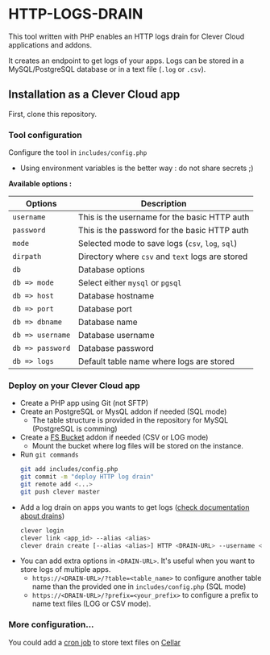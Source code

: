 # HTTP-LOGS-DRAIN

This tool written with PHP enables an HTTP logs drain for Clever Cloud applications and addons. 

It creates an endpoint to get logs of your apps.
Logs can be stored in a MySQL/PostgreSQL database or in a text file (`.log` or `.csv`).

## Installation as a Clever Cloud app

First, clone this repository.

### Tool configuration

Configure the tool in `includes/config.php`

- Using environment variables is the better way : do not share secrets ;)

**Available options :**

| Options          | Description |
| ---------------- | ----------- |
| `username`       | This is the username for the basic HTTP auth |
| `password`       | This is the password for the basic HTTP auth |
| `mode`           | Selected mode to save logs (`csv`, `log`, `sql`) |
| `dirpath`        | Directory where `csv` and `text` logs are stored  |
| `db`             | Database options  |
| `db => mode`     | Select either `mysql` or `pgsql` |
| `db => host`     | Database hostname |
| `db => port`     | Database port |
| `db => dbname`   | Database name |
| `db => username` | Database username |
| `db => password` | Database password |
| `db => logs`     | Default table name where logs are stored |

### Deploy on your Clever Cloud app
- Create a PHP app using Git (not SFTP)
- Create an PostgreSQL or MysQL addon if needed (SQL mode)
    - The table structure is provided in the repository for MySQL (PostgreSQL is comming)
- Create a [FS Bucket](https://www.clever-cloud.com/doc/deploy/addon/fs-bucket/) addon if needed (CSV or LOG mode)
    - Mount the bucket where log files will be stored on the instance.
- Run `git commands`
    ```bash
    git add includes/config.php
    git commit -m "deploy HTTP log drain"
    git remote add <...>
    git push clever master
    ```
- Add a log drain on apps you wants to get logs ([check documentation about drains](https://www.clever-cloud.com/doc/administrate/log-management/#exporting-logs-to-an-external-tools))
    ```bash
    clever login
    clever link <app_id> --alias <alias>
    clever drain create [--alias <alias>] HTTP <DRAIN-URL> --username <username> --password <password> 
    ```
- You can add extra options in `<DRAIN-URL>`. It's useful when you want to store logs of multiple apps.
    - `https://<DRAIN-URL>/?table=<table_name>` to configure another table name than the provided one in `includes/config.php` (SQL mode)
    - `https://<DRAIN-URL>/?prefix=<your_prefix>` to configure a prefix to name text files (LOG or CSV mode).

### More configuration...

You could add a [cron job](https://www.clever-cloud.com/doc/administrate/cron/) to store text files on [Cellar](https://www.clever-cloud.com/doc/deploy/addon/cellar/)